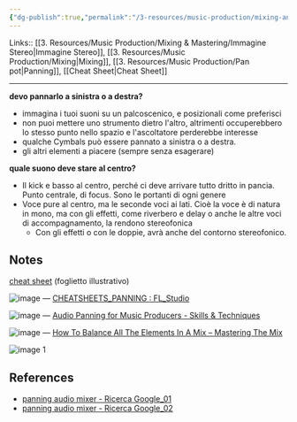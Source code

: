 ```yaml
---
{"dg-publish":true,"permalink":"/3-resources/music-production/mixing-and-mastering/posizionamento-dei-suoni-nell-immagine-stereo/"}
---
```


Links:: [[3. Resources/Music Production/Mixing & Mastering/Immagine Stereo\|Immagine Stereo]], [[3. Resources/Music Production/Mixing\|Mixing]], [[3. Resources/Music Production/Pan pot\|Panning]], [[Cheat Sheet\|Cheat Sheet]]

---
**devo pannarlo a sinistra o a destra?**

- immagina i tuoi suoni su un palcoscenico, e posizionali come preferisci
- non puoi mettere uno strumento dietro l'altro, altrimenti occuperebbero lo stesso punto nello spazio e l'ascoltatore perderebbe interesse
- qualche Cymbals può essere pannato a sinistra o a destra. 
- gli altri elementi a piacere (sempre senza esagerare)

**quale suono deve stare al centro?**

- Il kick e basso al centro, perché ci deve arrivare tutto dritto in pancia. Punto centrale, di focus. Sono le portanti di ogni genere
- Voce pure al centro, ma le seconde voci ai lati. Cioè la voce è di natura in mono, ma con gli effetti, come riverbero e delay o anche le altre voci di accompagnamento, la rendono stereofonica
	- Con gli effetti o con le doppie, avrà anche del contorno stereofonico.

## Notes

[cheat sheet](https://www.google.com/search?q=panning+audio+mixer&tbm=isch&chips=q:panning+audio+mixer,online_chips:cheat+sheet:Gm-xCajArXo%3D&hl=it&sa=X&ved=2ahUKEwjR2MX94O_9AhWRr6QKHZlpAHUQ4lYoAHoECAEQJg&biw=1129&bih=576) (foglietto illustrativo)



![image](https://preview.redd.it/nzlowpn4rx281.jpg?width=960&crop=smart&auto=webp&v=enabled&s=3425c05785073d58e73fdfa4b80dfa8bfc045915)
— [CHEATSHEETS\_PANNING : FL\_Studio](https://www.reddit.com/r/FL_Studio/comments/r6f4mc/cheatsheets_panning/)


![image](https://www.renegadeproducer.com/images/Basic-Mix-Panning-example.png)
— [Audio Panning for Music Producers - Skills & Techniques](https://www.renegadeproducer.com/audio-panning.html)


![image](https://cdn.shopify.com/s/files/1/0970/0050/files/image9_ed5034be-7a4c-4385-b857-0829c5488731.jpg?v=1582143076)
— [How To Balance All The Elements In A Mix – Mastering The Mix](https://www.masteringthemix.com/blogs/learn/how-to-balance-all-the-elements-in-a-mix)


![image 1](https://images.squarespace-cdn.com/content/v1/54d696e5e4b05ca7b54cff5c/1570693170994-WDFO6LGWNNJJB99RCIV4/Mixing-in-Stereo---Adding-Width-and-Depth-to-Your-Recordings.jpg)




## References

- [panning audio mixer - Ricerca Google_01](https://www.google.com/search?q=panning+audio+mixer&sxsrf=AJOqlzXyDkI2FEe1GYCs6pbAQoqLiccrhQ:1679495678383&tbm=isch&source=iu&ictx=1&vet=1&fir=ldORpOGBrOlIHM%252C3S8Btxa_d4C8pM%252C%252Fm%252F0dxf2_%253Bij34OwQkMKpHiM%252CzA9PDKGlZQZGoM%252C_%253BGBTU2Vpq_2dowM%252CYq38vamUoCWWoM%252C_%253ByTYGyjzCqJRaqM%252CB2ZurfjrWRPJMM%252C_&usg=AI4_-kQEnkwqbIUJQDl3npZki9sgKE9rvg&sa=X&ved=2ahUKEwjz7r764O_9AhVwSfEDHbnSBOoQ_B16BAhGEAE#imgrc=XHG6tXmo-gBkbM)
- [panning audio mixer - Ricerca Google_02](https://www.google.com/search?q=panning+audio+mixer&tbm=isch&chips=q:panning+audio+mixer,online_chips:cheat+sheet:Gm-xCajArXo%3D&hl=it&sa=X&ved=2ahUKEwjR2MX94O_9AhWRr6QKHZlpAHUQ4lYoAHoECAEQJg&biw=1129&bih=576)


